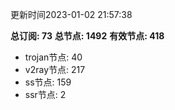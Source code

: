 更新时间2023-01-02 21:57:38

**总订阅: 73**
**总节点: 1492**
**有效节点: 418**
- trojan节点: 40
- v2ray节点: 217
- ss节点: 159
- ssr节点: 2
